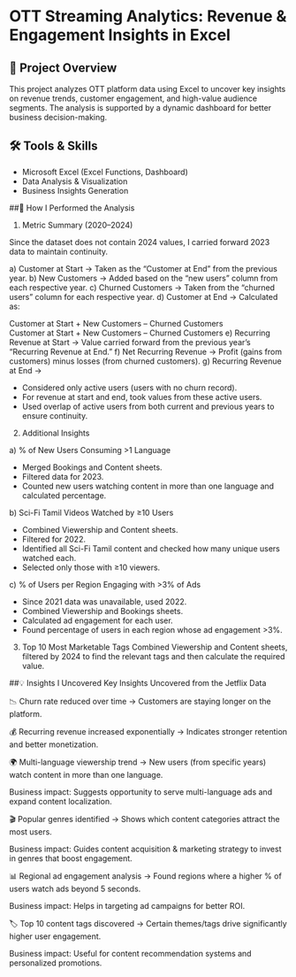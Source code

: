 # OTT Streaming Analytics: Revenue & Engagement Insights in Excel

## 📖 Project Overview
This project analyzes OTT platform data using Excel to uncover key insights on revenue trends, customer engagement, and high-value audience segments. The analysis is supported by a dynamic dashboard for better business decision-making.

## 🛠️ Tools & Skills
- Microsoft Excel (Excel Functions, Dashboard)
- Data Analysis & Visualization
- Business Insights Generation

##🔎 How I Performed the Analysis

1. Metric Summary (2020–2024)

Since the dataset does not contain 2024 values, I carried forward 2023 data to maintain continuity.

a) Customer at Start → Taken as the “Customer at End” from the previous year.
b) New Customers → Added based on the “new users” column from each respective year.
c) Churned Customers → Taken from the “churned users” column for each respective year.
d) Customer at End → Calculated as:

Customer at Start + New Customers – Churned Customers
Customer at Start + New Customers – Churned Customers
e) Recurring Revenue at Start → Value carried forward from the previous year’s “Recurring Revenue at End.”
f) Net Recurring Revenue → Profit (gains from customers) minus losses (from churned customers).
g) Recurring Revenue at End →
- Considered only active users (users with no churn record).
- For revenue at start and end, took values from these active users.
- Used overlap of active users from both current and previous years to ensure continuity.

2. Additional Insights

a) % of New Users Consuming >1 Language
- Merged Bookings and Content sheets.
- Filtered data for 2023.
- Counted new users watching content in more than one language and calculated percentage.

b) Sci-Fi Tamil Videos Watched by ≥10 Users
- Combined Viewership and Content sheets.
- Filtered for 2022.
- Identified all Sci-Fi Tamil content and checked how many unique users watched each.
- Selected only those with ≥10 viewers.

c) % of Users per Region Engaging with >3% of Ads
- Since 2021 data was unavailable, used 2022.
- Combined Viewership and Bookings sheets.
- Calculated ad engagement for each user.
- Found percentage of users in each region whose ad engagement >3%.

3. Top 10 Most Marketable Tags
Combined Viewership and Content sheets, filtered by 2024 to find the relevant tags and then calculate the required value.

##💡 Insights I Uncovered
Key Insights Uncovered from the Jetflix Data

📉 Churn rate reduced over time → Customers are staying longer on the platform.

💰 Recurring revenue increased exponentially → Indicates stronger retention and better monetization.

🌍 Multi-language viewership trend → New users (from specific years) watch content in more than one language.

Business impact: Suggests opportunity to serve multi-language ads and expand content localization.

🎬 Popular genres identified → Shows which content categories attract the most users.

Business impact: Guides content acquisition & marketing strategy to invest in genres that boost engagement.

📊 Regional ad engagement analysis → Found regions where a higher % of users watch ads beyond 5 seconds.

Business impact: Helps in targeting ad campaigns for better ROI.

🏷️ Top 10 content tags discovered → Certain themes/tags drive significantly higher user engagement.

Business impact: Useful for content recommendation systems and personalized promotions.

